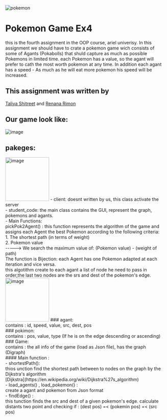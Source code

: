 
![pokemon](https://user-images.githubusercontent.com/77111035/148031517-120da067-3d9b-412a-b3a5-6341ee62a560.gif)
# Pokemon Game Ex4
this is the fourth assignment in the OOP course, ariel univerisy. In this assignment we should have to crate a pokemon game wich consists of some of Agants (Pokabolls)
that shuld capture as much as possible Pokemons in limited time. each Pokemon has a value, so the agant will prefer to cath the most worth pokemon at any time.
In addition each agant has a speed - As much as he will eat more pokemon his speed will be increased.

## This assignment was written by
 [Taliya Shitreet](https://github.com/taliyashitreet "Profile") and  [Renana Rimon](https://github.com/renanarimon "Profile")
 ## Our game look like:
 ![image](https://user-images.githubusercontent.com/77111035/148042934-cfc27add-ac10-4940-b0cb-f5538182ee53.png)

 
## pakeges: 
<img width="137" alt="image" src="https://user-images.githubusercontent.com/77111035/148038186-29eb90fa-eba2-4e7c-98fd-bd732066e53e.png">
- client:
doesnt written by us, this class activate the server <br />
- student_code:
the main class contains the GUI, represent the graph, pokemons and agants.<br />
- Main Functions: <br />
pickPok2Agent() : this function represents the algorithm of the game and assigns each Agent the best Pokemon according to the following criteria:<br />
    1. The shortest path (in terms of weight) <br />
    2. Pokemon value <br />
-----> We search the maximum value of:  (Pokemon value) - (weight of path) <br />
The function is Bijection: each Agent has one Pokemon adapted at each iteration and vice versa. <br />
this algotithm create to each agant a list of node he need to pass in order,the last two nodes are the srs and dest of the pokemon's edge. <br />

<img width="137" alt="image" src="https://user-images.githubusercontent.com/77111035/148041790-bff44a6b-bd4e-4ee9-ae47-e46911e31bba.png">
### agant: <br />
contains : id, speed, value, src, dest, pos <br />
### pokimon: <br />
contains : pos, value, type (If he is on the edge descending or ascending) <br />
### Game: <br />
contains : the all info of the game (load as Json file), has the graph (Digraph)<br />
#### Main function : <br />
- shortestPath(): <br />
thios unction find the shortest path between to nodes on the graph by the Dijkstra's algorithm <br />
[Dijkstra](https://en.wikipedia.org/wiki/Dijkstra%27s_algorithm) <br />
- load_agents() , load_pokemon() :  <br />
create a agant and pokemon from Json format <br />
- findEdge() :<br />
this tunction finds the src and dest of a given pokemon's edge. calculate distants two point and checking if : (dest pos) =< (pokemin pos) =< (src pos)





 
 
 






